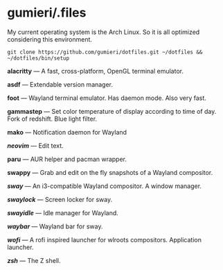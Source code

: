 # gumieri/.files

My current operating system is the Arch Linux. So it is all optimized considering this environment.

```
git clone https://github.com/gumieri/dotfiles.git ~/dotfiles && ~/dotfiles/bin/setup
```

**alacritty** — A fast, cross-platform, OpenGL terminal emulator.

**asdf** — Extendable version manager.

**foot** — Wayland terminal emulator. Has daemon mode. Also very fast.

**gammastep** — Set color temperature of display according to time of day. Fork of redshift. Blue light filter.

**mako** — Notification daemon for Wayland

***neovim*** — Edit text.

**paru** — AUR helper and pacman wrapper.

**swappy** — Grab and edit on the fly snapshots of a Wayland compositor.

***sway*** — An i3-compatible Wayland compositor. A window manager.

***swaylock*** — Screen locker for sway.

***swayidle*** — Idle manager for Wayland.

***waybar*** — Wayland bar for sway.

***wofi*** — A rofi inspired launcher for wlroots compositors. Application launcher.

***zsh*** — The Z shell.
